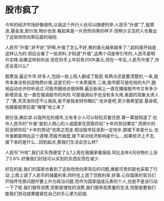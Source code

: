 股市疯了
======

今年的经济市场好像很热,以我这个外行人也可以随便列举:人民币"升值"了,股票涨,基金涨,房价涨,物价也涨.看起来是一片欣欣向荣的样子.但稍少主见的人也看出了这些欣欣向荣后面的端倪.

人民币"升值",好不好,"好啊,升值了怎么不好,换的美元越来越多了.",起码我开始是这样认为的.但后业看了一些资料.才知道"升值",这两个词是带引号的.人民币是明升实降.如果这样和你说.现在你手上年前有200K美元,但在一年后,人民币升值了,你还会高兴么?

股票涨,最近牛市.好多人,包括一些上班人都成了股民.有两点还是要清楚的,一来,股市本身没有创造物质价值.这是它的一个本质属性.二来,股市那可是吃钱的大户,圈地运动也许你听说过,可股市圈钱也很快啊.最近新闻上一直在播报股市中又有多少新增资金,也一直在强调股市的风险.可是强调似乎也没有多大用,表面的现象太诱人了."靠,天天涨你还不让我投,是不是我发财你眼红".也许是吧,至少我希望是.基金呢,也跟着股票后面"嘎嘎"地上来了.

房价涨,确实讲.以我所在的城市,又有多少人可以轻松买套住房.算一算就知道了.也许人民币的"升值"是别人用心的人或国家在窃取你前"十年的劳动果实".而房价的狂涨把你后"十年的劳动"也挥之而走.假设股市狂涨到一定地步,那接下来是什么.也许谁都能明白这个道理.而股市崩盘,接下来对经济影响是什么...,如果经济上不去,接下来的是什么...回到起点,那我们生活会怎么样?

人民币"升啦",我们买东西便宜了么?上周在我姨家看报纸.同比去年4月份物价上涨了2.6%.好像我们的钱可以买到的东西反而在减少.

好在的是,我们的国家也看到了这些欣欣向荣背后的问题,难能可贵的是也采取了行动.上周上调了人民币的储蓄利率,同时也上调了贷款利率,好事.心存国家的官员们开始呼住房问题吁要上升为政治问题.而作为国家组成元素的个人,也是不是该行动一下了呢.我们倡导消费,但那是理性的消费,我们倡导高质量的生活,但那是要我们能我们劳动成果握紧在自己的手心里为前提.
